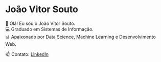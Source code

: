 # João Vitor Souto

👋 Olá! Eu sou o João Vitor Souto.  
💻 Graduado em Sistemas de Informação.  
📊 Apaixonado por Data Science, Machine Learning e Desenvolvimento Web.  

📫 Contato: [LinkedIn](https://www.linkedin.com/in/joaovitor-souto/)
